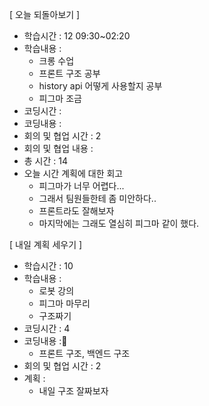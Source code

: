[ 오늘 되돌아보기 ]

- 학습시간 : 12 09:30~02:20
- 학습내용 :
  - 크롱 수업
  - 프론트 구조 공부
  - history api 어떻게 사용할지 공부
  - 피그마 조금
- 코딩시간 :
- 코딩내용 :
- 회의 및 협업 시간 : 2
- 회의 및 협업 내용 :
- 총 시간 : 14
- 오늘 시간 계획에 대한 회고
  - 피그마가 너무 어렵다...
  - 그래서 팀원들한테 좀 미안하다..
  - 프론트라도 잘해보자
  - 마지막에는 그래도 열심히 피그마 같이 했다.

[ 내일 계획 세우기 ]

- 학습시간 : 10
- 학습내용 :
  - 로봇 강의
  - 피그마 마무리
  - 구조짜기
- 코딩시간 : 4
- 코딩내용 :
  - 프론트 구조, 백엔드 구조
- 회의 및 협업 시간 : 2
- 계획 :
  - 내일 구조 잘짜보자
